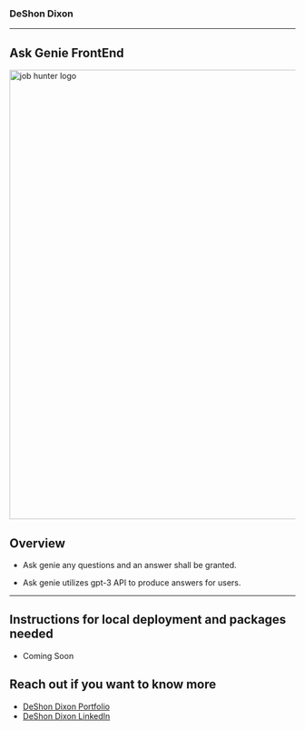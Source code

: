 ### DeShon Dixon

---

## Ask Genie FrontEnd

<img width="791" alt="job hunter logo" src="https://cdn.pixabay.com/photo/2019/02/25/17/04/lamp-4020047_1280.png">

## Overview

- Ask genie any questions and an answer shall be granted.

- Ask genie utilizes gpt-3 API to produce answers for users.

---

## Instructions for local deployment and packages needed

- Coming Soon

## Reach out if you want to know more

- [DeShon Dixon Portfolio](https://deshondixon.vercel.app/)
- [DeShon Dixon LinkedIn](https://www.linkedin.com/in/deshondixon)
